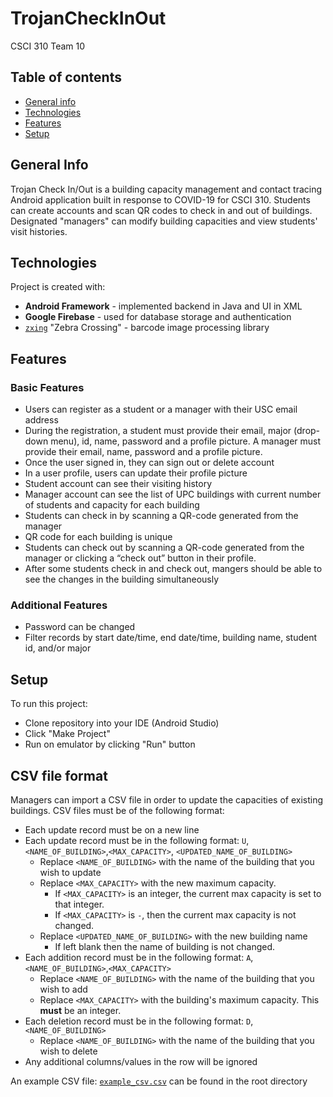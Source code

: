 # TrojanCheckInOut
CSCI 310 Team 10
## Table of contents
* [General info](#general-info)
* [Technologies](#technologies)
* [Features](#features)
* [Setup](#setup)

## General Info
Trojan Check In/Out is a building capacity management and contact tracing Android application built in response to COVID-19 for CSCI 310. Students can create accounts and scan QR codes to check in and out of buildings. Designated "managers" can modify building capacities and view students' visit histories.

## Technologies
Project is created with:
* **Android Framework** - implemented backend in Java and UI in XML
* **Google Firebase** - used for database storage and authentication
* [`zxing`](https://github.com/zxing/zxing) "Zebra Crossing" - barcode image processing library

## Features
### Basic Features
* Users can register as a student or a manager with their USC email address
* During the registration, a student must provide their email, major (drop-down menu), id, name, password and a profile picture. A manager must provide their email, name, password and a profile picture.
* Once the user signed in, they can sign out or delete account
* In a user profile, users can update their profile picture
* Student account can see their visiting history
* Manager account can see the list of UPC buildings with current number of students and capacity for each building
* Students can check in by scanning a QR-code generated from the manager
* QR code for each building is unique
* Students can check out by scanning a QR-code generated from the manager or clicking a “check out” button in their profile.
* After some students check in and check out, mangers should be able to see the changes in the building simultaneously
### Additional Features
* Password can be changed
* Filter records by start date/time, end date/time, building name, student id, and/or major
## Setup
To run this project:
* Clone repository into your IDE (Android Studio)
* Click "Make Project"
* Run on emulator by clicking "Run" button
## CSV file format
Managers can import a CSV file in order to update the capacities of existing buildings.
CSV files must be of the following format:
* Each update record must be on a new line
* Each update record must be in the following format: `U`,`<NAME_OF_BUILDING>`,`<MAX_CAPACITY>`, `<UPDATED_NAME_OF_BUILDING>`
  * Replace `<NAME_OF_BUILDING>` with the name of the building that you wish to update
  * Replace `<MAX_CAPACITY>` with the new maximum capacity.
    - If `<MAX_CAPACITY>` is an integer, the current max capacity is set to that integer.
    - If `<MAX_CAPACITY>` is `-`, then the current max capacity is not changed.
  * Replace `<UPDATED_NAME_OF_BUILDING>` with the new building name
    - If left blank then the name of building is not changed.
* Each addition record must be in the following format: `A`,`<NAME_OF_BUILDING>`,`<MAX_CAPACITY>`
  * Replace `<NAME_OF_BUILDING>` with the name of the building that you wish to add
  * Replace `<MAX_CAPACITY>` with the building's maximum capacity. This **must** be an integer.
* Each deletion record must be in the following format: `D`,`<NAME_OF_BUILDING>`
  * Replace `<NAME_OF_BUILDING>` with the name of the building that you wish to delete
* Any additional columns/values in the row will be ignored

An example CSV file: [`example_csv.csv`](./example_csv.csv) can be found in the root directory